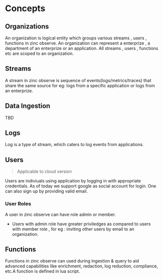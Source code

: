 # Concepts

## Organizations
An organization is logical entity which groups various streams , users , functions in zinc observe. An organization can represent a enterprize , a department of an enterprize or an application. All streams , users , functions etc are scoped to an organization.

## Streams
A stream in zinc observe is sequence of events(logs/metrics/traces) that share the same source for eg: logs from a specific application or logs from an enterprize.

## Data Ingestion
TBD

## Logs
Log is a type of stream, which caters to log events from applications.

## Users
> Applicable to cloud version

Users are indiviuals using application by logging in with appropriate credentials. As of today we support google as social account for login. One can also sign up by providing valid email. 

### User Roles
A user in zinc observe can have role admin or member.

- Users with admin role have greater priviledges as compared to users with member role , for eg : inviting other users by email to an organization.

## Functions

Functions in zinc observe can used during ingestion & query to aid advanced capabilities like enrichment, redaction, log reduction, compliance, etc.A function is defined in lua script.